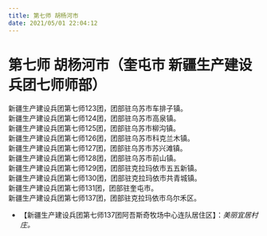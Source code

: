 ```yaml
---
title: 第七师 胡杨河市  
date: 2021/05/01 22:04:12  
---
```

  
# 第七师 胡杨河市（奎屯市 新疆生产建设兵团七师师部）  
新疆生产建设兵团第七师123团，团部驻乌苏市车排子镇。  
新疆生产建设兵团第七师124团，团部驻乌苏市高泉镇。  
新疆生产建设兵团第七师125团，团部驻乌苏市柳沟镇。  
新疆生产建设兵团第七师126团，团部驻乌苏市科克兰木镇。  
新疆生产建设兵团第七师127团，团部驻乌苏市苏兴滩镇。  
新疆生产建设兵团第七师128团，团部驻乌苏市前山镇。  
新疆生产建设兵团第七师129团，团部驻克拉玛依市五五新镇。  
新疆生产建设兵团第七师130团，团部驻克拉玛依市共青城镇。  
新疆生产建设兵团第七师131团，团部驻奎屯市。  
新疆生产建设兵团第七师137团，团部驻克拉玛依市乌尔禾区。  

* 【新疆生产建设兵团第七师137团阿吾斯奇牧场中心连队居住区】：*美丽宜居村庄。*  
